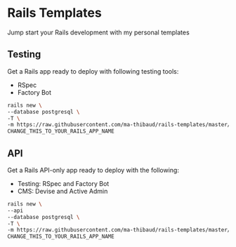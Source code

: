 # Rails Templates
Jump start your Rails development with my personal templates

## Testing
Get a Rails app ready to deploy with following testing tools:
- RSpec
- Factory Bot

```bash
rails new \
--database postgresql \
-T \
-m https://raw.githubusercontent.com/ma-thibaud/rails-templates/master/testing.rb \
CHANGE_THIS_TO_YOUR_RAILS_APP_NAME
```

## API
Get a Rails API-only app ready to deploy with the following:
- Testing: RSpec and Factory Bot
- CMS: Devise and Active Admin


```bash
rails new \
--api
--database postgresql \
-T \
-m https://raw.githubusercontent.com/ma-thibaud/rails-templates/master/api.rb \
CHANGE_THIS_TO_YOUR_RAILS_APP_NAME
```
